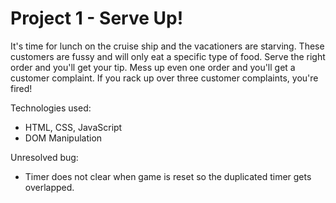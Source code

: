 # Project 1 - Serve Up!
It's time for lunch on the cruise ship and the vacationers are starving. These customers are fussy and will only eat a specific type of food. Serve the right order and you'll get your tip. Mess up even one order and you'll get a customer complaint. If you rack up over three customer complaints, you're fired!

Technologies used:
- HTML, CSS, JavaScript
- DOM Manipulation

Unresolved bug:
- Timer does not clear when game is reset so the duplicated timer gets overlapped.
